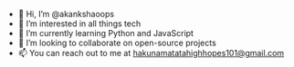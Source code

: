 - 👋 Hi, I’m @akankshaoops
- 👀 I’m interested in all things tech
- 🌱 I’m currently learning Python and JavaScript
- 💞️ I’m looking to collaborate on open-source projects
- 📫 You can reach out to me at hakunamatatahighhopes101@gmail.com

<!---
akankshaoops/akankshaoops is a ✨ special ✨ repository because its `README.md` (this file) appears on your GitHub profile.
You can click the Preview link to take a look at your changes.
--->
